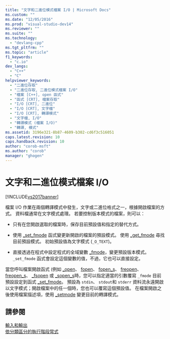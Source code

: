 ```yaml
---
title: "文字和二進位模式檔案 I/O | Microsoft Docs"
ms.custom: ""
ms.date: "12/05/2016"
ms.prod: "visual-studio-dev14"
ms.reviewer: ""
ms.suite: ""
ms.technology: 
  - "devlang-cpp"
ms.tgt_pltfrm: ""
ms.topic: "article"
f1_keywords: 
  - "c.io"
dev_langs: 
  - "C++"
  - "C"
helpviewer_keywords: 
  - "二進位存取"
  - "二進位存取, 二進位模式檔案 I/O"
  - "檔案 [C++], open 函式"
  - "函式 [CRT], 檔案存取"
  - "I/O [CRT], 二進位"
  - "I/O [CRT], 文字檔"
  - "I/O [CRT], 轉譯模式"
  - "文字檔, I/O"
  - "轉譯模式 (檔案 I/O)"
  - "轉譯, 模式"
ms.assetid: 3196e321-8b87-4609-b302-cd6f3c516051
caps.latest.revision: 10
caps.handback.revision: 10
author: "corob-msft"
ms.author: "corob"
manager: "ghogen"
---
```

# 文字和二進位模式檔案 I/O
[!INCLUDE[vs2017banner](../assembler/inline/includes/vs2017banner.md)]

檔案 I\/O 作業在兩個轉譯模式中發生，文字或二進位格式之一，根據開啟檔案的方式。  資料檔通常在文字模式處理。  若要控制版本模式的檔案，則可以：  
  
-   只有在您開啟選取的檔案時，保存目前預設值和指定的替代方式。  
  
-   使用 [\_set\_fmode](../c-runtime-library/reference/set-fmode.md) 函式變更新開啟的檔案的預設模式。  使用 [\_get\_fmode](../c-runtime-library/reference/get-fmode.md) 尋找目前預設模式。  初始預設值為文字模式 \(`_O_TEXT`\)。  
  
-   直接透過在程式中設定程式的全域變數 [\_fmode](../c-runtime-library/fmode.md)，變更預設版本模式。  `_set_fmode` 函式會設定這個變數的值，不過，它也可以直接設定。  
  
 當您呼叫檔案開啟函式 \(例如 [\_open](../c-runtime-library/reference/open-wopen.md)、 [fopen](../c-runtime-library/reference/fopen-wfopen.md)、 [fopen\_s](../c-runtime-library/reference/fopen-s-wfopen-s.md)、 [freopen](../c-runtime-library/reference/freopen-wfreopen.md)、 [freopen\_s](../c-runtime-library/reference/freopen-s-wfreopen-s.md)、 [\_fsopen](../c-runtime-library/reference/fsopen-wfsopen.md) 或 [\_sopen\_s](../c-runtime-library/reference/sopen-s-wsopen-s.md)時，您可以指定適當的引數覆寫 `_fmode` 目前預設設定到函式 [\_set\_fmode](../c-runtime-library/reference/set-fmode.md)。  預設為 `stdin`、 `stdout`和 `stderr` 資料流永遠開啟以文字模式；開啟檔案中的任一個時，您也可以覆寫這個預設值。  在檔案開啟之後使用檔案描述項，使用 [\_setmode](../c-runtime-library/reference/setmode.md) 變更目前的轉譯模式。  
  
## 請參閱  
 [輸入和輸出](../c-runtime-library/input-and-output.md)   
 [依分類區分的執行階段常式](../c-runtime-library/run-time-routines-by-category.md)